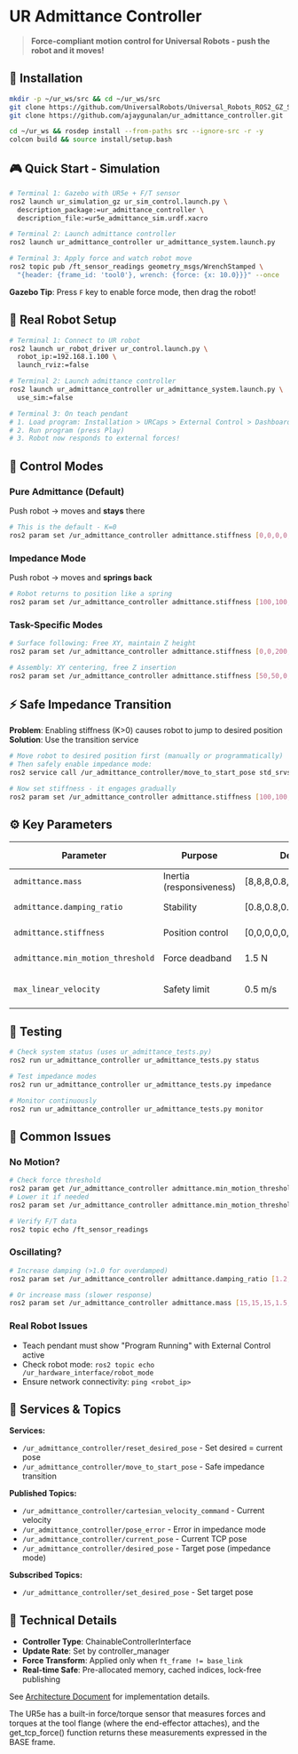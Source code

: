 # UR Admittance Controller

> **Force-compliant motion control for Universal Robots - push the robot and it moves!**

## 🚀 Installation

```bash
mkdir -p ~/ur_ws/src && cd ~/ur_ws/src
git clone https://github.com/UniversalRobots/Universal_Robots_ROS2_GZ_Simulation.git
git clone https://github.com/ajaygunalan/ur_admittance_controller.git

cd ~/ur_ws && rosdep install --from-paths src --ignore-src -r -y
colcon build && source install/setup.bash
```

## 🎮 Quick Start - Simulation

```bash
# Terminal 1: Gazebo with UR5e + F/T sensor
ros2 launch ur_simulation_gz ur_sim_control.launch.py \
  description_package:=ur_admittance_controller \
  description_file:=ur5e_admittance_sim.urdf.xacro

# Terminal 2: Launch admittance controller
ros2 launch ur_admittance_controller ur_admittance_system.launch.py

# Terminal 3: Apply force and watch robot move
ros2 topic pub /ft_sensor_readings geometry_msgs/WrenchStamped \
  "{header: {frame_id: 'tool0'}, wrench: {force: {x: 10.0}}}" --once
```

**Gazebo Tip**: Press `F` key to enable force mode, then drag the robot!

## 🤖 Real Robot Setup

```bash
# Terminal 1: Connect to UR robot
ros2 launch ur_robot_driver ur_control.launch.py \
  robot_ip:=192.168.1.100 \
  launch_rviz:=false

# Terminal 2: Launch admittance controller
ros2 launch ur_admittance_controller ur_admittance_system.launch.py \
  use_sim:=false

# Terminal 3: On teach pendant
# 1. Load program: Installation > URCaps > External Control > Dashboard
# 2. Run program (press Play)
# 3. Robot now responds to external forces!
```

## 🎯 Control Modes

### Pure Admittance (Default)
Push robot → moves and **stays** there
```bash
# This is the default - K=0
ros2 param set /ur_admittance_controller admittance.stiffness [0,0,0,0,0,0]
```

### Impedance Mode  
Push robot → moves and **springs back**
```bash
# Robot returns to position like a spring
ros2 param set /ur_admittance_controller admittance.stiffness [100,100,100,10,10,10]
```

### Task-Specific Modes
```bash
# Surface following: Free XY, maintain Z height
ros2 param set /ur_admittance_controller admittance.stiffness [0,0,200,0,0,0]

# Assembly: XY centering, free Z insertion  
ros2 param set /ur_admittance_controller admittance.stiffness [50,50,0,5,5,0]
```

## ⚡ Safe Impedance Transition

**Problem**: Enabling stiffness (K>0) causes robot to jump to desired position  
**Solution**: Use the transition service

```bash
# Move robot to desired position first (manually or programmatically)
# Then safely enable impedance mode:
ros2 service call /ur_admittance_controller/move_to_start_pose std_srvs/srv/Trigger

# Now set stiffness - it engages gradually
ros2 param set /ur_admittance_controller admittance.stiffness [100,100,100,10,10,10]
```

## ⚙️ Key Parameters

| Parameter | Purpose | Default | Typical Range |
|-----------|---------|---------|---------------|
| `admittance.mass` | Inertia (responsiveness) | [8,8,8,0.8,0.8,0.8] | 3-20 kg |
| `admittance.damping_ratio` | Stability | [0.8,0.8,0.8,0.8,0.8,0.8] | 0.7-1.2 |
| `admittance.stiffness` | Position control | [0,0,0,0,0,0] | 0-200 N/m |
| `admittance.min_motion_threshold` | Force deadband | 1.5 N | 0.5-5.0 N |
| `max_linear_velocity` | Safety limit | 0.5 m/s | 0.1-1.0 m/s |

## 🧪 Testing

```bash
# Check system status (uses ur_admittance_tests.py)
ros2 run ur_admittance_controller ur_admittance_tests.py status

# Test impedance modes  
ros2 run ur_admittance_controller ur_admittance_tests.py impedance

# Monitor continuously
ros2 run ur_admittance_controller ur_admittance_tests.py monitor
```

## 📍 Common Issues

### No Motion?
```bash
# Check force threshold
ros2 param get /ur_admittance_controller admittance.min_motion_threshold
# Lower it if needed
ros2 param set /ur_admittance_controller admittance.min_motion_threshold 0.5

# Verify F/T data
ros2 topic echo /ft_sensor_readings
```

### Oscillating?
```bash
# Increase damping (>1.0 for overdamped)
ros2 param set /ur_admittance_controller admittance.damping_ratio [1.2,1.2,1.2,1.2,1.2,1.2]

# Or increase mass (slower response)
ros2 param set /ur_admittance_controller admittance.mass [15,15,15,1.5,1.5,1.5]
```

### Real Robot Issues
- Teach pendant must show "Program Running" with External Control active
- Check robot mode: `ros2 topic echo /ur_hardware_interface/robot_mode`
- Ensure network connectivity: `ping <robot_ip>`

## 🔧 Services & Topics

**Services:**
- `/ur_admittance_controller/reset_desired_pose` - Set desired = current pose
- `/ur_admittance_controller/move_to_start_pose` - Safe impedance transition

**Published Topics:**
- `/ur_admittance_controller/cartesian_velocity_command` - Current velocity
- `/ur_admittance_controller/pose_error` - Error in impedance mode
- `/ur_admittance_controller/current_pose` - Current TCP pose
- `/ur_admittance_controller/desired_pose` - Target pose (impedance mode)

**Subscribed Topics:**
- `/ur_admittance_controller/set_desired_pose` - Set target pose

## 📐 Technical Details

- **Controller Type**: ChainableControllerInterface
- **Update Rate**: Set by controller_manager 
- **Force Transform**: Applied only when `ft_frame != base_link`
- **Real-time Safe**: Pre-allocated memory, cached indices, lock-free publishing

See [Architecture Document](ur_admittance_architecture.md) for implementation details.



The UR5e has a built-in force/torque sensor that measures forces and torques at the tool flange (where the end-effector attaches), and the get_tcp_force() function returns these measurements expressed in the BASE frame.
